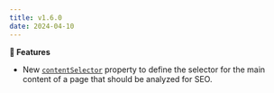 ```yaml
---
title: v1.6.0
date: 2024-04-10
---
```


**🚀 Features**

- New [`contentSelector`](/docs/seo-audit/get-started/configuration#contentselector) property to define the selector for the main content of a page that should be analyzed for SEO.
